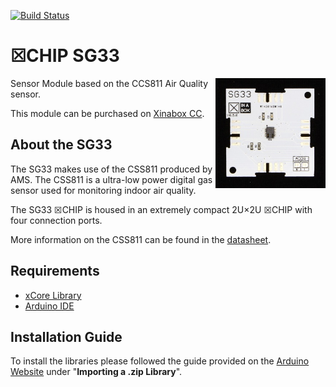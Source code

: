 [![Build Status](https://travis-ci.org/xinabox/arduino-SG33.svg?branch=master)](https://travis-ci.org/xinabox/arduino-SG33)

# ☒CHIP SG33 
<img src="extras/SG33 V0.5.0.JPG" width="35%" height="auto" align="right">
Sensor Module based on the CCS811 Air Quality sensor.

This module can be purchased on [Xinabox CC](https://xinabox.cc/products/SG33/).

## About the SG33
The SG33 makes use of the CSS811 produced by AMS. The CSS811 is a ultra-low power digital gas sensor used for monitoring indoor air quality.

The SG33 ☒CHIP is housed in an extremely compact 2U×2U ☒CHIP with four connection ports.

More information on the CSS811 can be found in the [datasheet](http://ams.com/eng/content/download/951091/2269479/471718).

## Requirements
  - [xCore Library](https://github.com/xinabox/xCore)
  - [Arduino IDE](https://www.arduino.cc/en/main/software)

## Installation Guide
To install the libraries please followed the guide provided on the [Arduino Website](https://www.arduino.cc/en/Guide/Libraries) under "**Importing a .zip Library**".

